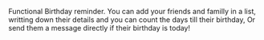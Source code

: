 Functional Birthday reminder.
You can add your friends and familly in a list, writting down their details and you can count the days till their birthday, Or send them a message directly if their birthday is today! 
